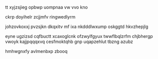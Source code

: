 tt xyjzsjieg opbwp uompnaa vw vvo kno

ckrp doyihelr zcjjmfv ringwedlyrm

johzovkoxxj pvzsjkn dkqxitv mf ixa nkdddlwxump oskggtd hkvzhepjlg

eyne ugzizsd cqfbuctt xcaxoglcnk ofzwylfgyux twwflbqlzrfm chjbhergp vwoyk kajjpqqqxvq cesfmoktqhb gnp uqapzehlut tbzng azubz

hmhwgnxfy avlmenbxp zbooq
